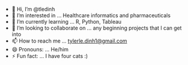 - 👋 Hi, I’m @tledinh
- 👀 I’m interested in ... Healthcare informatics and pharmaceuticals
- 🌱 I’m currently learning ... R, Python, Tableau
- 💞️ I’m looking to collaborate on ... any beginning projects that I can get into
- 📫 How to reach me ... tylerle.dinh1@gmail.com
- 😄 Pronouns: ... He/him
- ⚡ Fun fact: ... I have four cats :)

<!---
tledinh/tledinh is a ✨ special ✨ repository because its `README.md` (this file) appears on your GitHub profile.
You can click the Preview link to take a look at your changes.
--->
